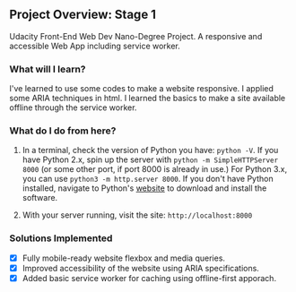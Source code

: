 ## Project Overview: Stage 1

Udacity Front-End Web Dev Nano-Degree Project. A responsive and accessible Web App including service worker.

### What will I learn?

I've learned to use some codes to make a website responsive. I applied some ARIA techniques in html. I learned the basics to make a site available offline through the service worker.

### What do I do from here?

1. In a terminal, check the version of Python you have: `python -V`. If you have Python 2.x, spin up the server with `python -m SimpleHTTPServer 8000` (or some other port, if port 8000 is already in use.) For Python 3.x, you can use `python3 -m http.server 8000`. If you don't have Python installed, navigate to Python's [website](https://www.python.org/) to download and install the software.

2. With your server running, visit the site: `http://localhost:8000`

### Solutions Implemented

- [x] Fully mobile-ready website flexbox and media queries.
- [x] Improved accessibility of the website using ARIA specifications.
- [x] Added basic service worker for caching using offline-first apporach.